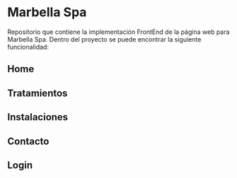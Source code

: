# Marbella Spa
Repositorio que contiene la implementación FrontEnd de la página web para Marbella Spa.
Dentro del proyecto se puede encontrar la siguiente funcionalidad:

## Home

## Tratamientos

## Instalaciones

## Contacto

## Login

